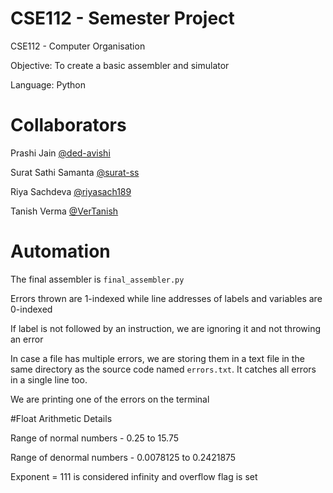 # CSE112 - Semester Project
CSE112 - Computer Organisation

Objective: To create a basic assembler and simulator

Language: Python

# Collaborators
Prashi Jain [@ded-avishi](https://www.github.com/ded-avishi)

Surat Sathi Samanta [@surat-ss](https://www.github.com/surat-ss)

Riya Sachdeva [@riyasach189](https://www.github.com/riyasach189)

Tanish Verma [@VerTanish](https://www.github.com/vertanish)

# Automation

The final assembler is `final_assembler.py`

Errors thrown are 1-indexed while line addresses of labels and variables are 0-indexed

If label is not followed by an instruction, we are ignoring it and not throwing an error

In case a file has multiple errors, we are storing them in a text file in the same directory as the source code named `errors.txt`. It catches all errors in a single line too.

We are printing one of the errors on the terminal

#Float Arithmetic Details

Range of normal numbers - 0.25 to 15.75

Range of denormal numbers - 0.0078125 to 0.2421875

Exponent = 111 is considered infinity and overflow flag is set